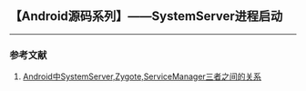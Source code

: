 ## 【Android源码系列】——SystemServer进程启动



***

### 参考文献

1. [Android中SystemServer,Zygote,ServiceManager三者之间的关系](https://blog.csdn.net/nnmmbb/article/details/103635991)